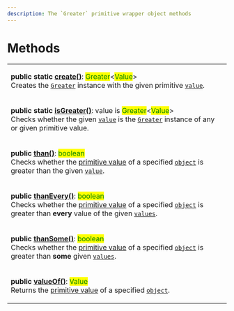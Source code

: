 ```yaml
---
description: The `Greater` primitive wrapper object methods
---
```


# Methods

|                                                                                                                                                                                                                                                                                                                                                                                                                                                                      |
| -------------------------------------------------------------------------------------------------------------------------------------------------------------------------------------------------------------------------------------------------------------------------------------------------------------------------------------------------------------------------------------------------------------------------------------------------------------------- |
| <p><strong>public static</strong> <a href="static-create.md"><strong>create()</strong></a>: <mark style="color:green;">Greater</mark>&#x3C;<mark style="color:green;">Value</mark>><br>Creates the <a href="broken-reference"><code>Greater</code></a> instance with the given primitive <a href="static-create.md#value-value"><code>value</code></a>.</p>                                                                                                          |
| <p><strong>public static</strong> <a href="static-isgreater.md"><strong>isGreater()</strong></a>: value is <mark style="color:green;">Greater</mark>&#x3C;<mark style="color:green;">Value</mark>><br>Checks whether the given <a href="./#undefined"><code>value</code></a> is the <a href="broken-reference"><code>Greater</code></a> instance of any or given primitive value.</p>                                                                                |
| <p><strong>public</strong> <a href="than.md"><strong>than()</strong></a>: <mark style="color:green;">boolean</mark><br>Checks whether the <a href="valueof.md">primitive value</a> of a specified <a href="https://developer.mozilla.org/en-US/docs/Web/JavaScript/Reference/Global_Objects/Object"><code>object</code></a> is greater than the given <a href="than.md#value-number"><code>value</code></a>.</p>                                                     |
| <p><strong>public</strong> <a href="thanevery.md"><strong>thanEvery()</strong></a>: <mark style="color:green;">boolean</mark><br>Checks whether the <a href="valueof.md">primitive value</a> of a specified <a href="https://developer.mozilla.org/en-US/docs/Web/JavaScript/Reference/Global_Objects/Object"><code>object</code></a> is greater than <strong>every</strong> value of the given <a href="thanevery.md#...values-number"><code>values</code></a>.</p> |
| <p><strong>public</strong> <a href="thansome.md"><strong>thanSome()</strong></a>: <mark style="color:green;">boolean</mark><br><strong></strong>Checks whether the <a href="valueof.md">primitive value</a> of a specified <a href="https://developer.mozilla.org/en-US/docs/Web/JavaScript/Reference/Global_Objects/Object"><code>object</code></a> is greater than <strong>some</strong> given <a href="./#...values-number"><code>values</code></a>.</p>          |
| <p><strong>public</strong> <a href="valueof.md"><strong>valueOf()</strong></a>: <mark style="color:green;">Value</mark><br>Returns the <a href="https://developer.mozilla.org/en-US/docs/Web/JavaScript/Reference/Global_Objects/String/valueOf">primitive value</a> of a specified <a href="https://developer.mozilla.org/en-US/docs/Web/JavaScript/Reference/Global_Objects/Object"><code>object</code></a>.</p>                                                   |
